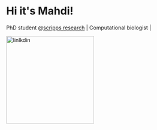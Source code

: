 # Hi it's Mahdi!

PhD student @[scripps research](https://www.scripps.edu/) | Computational biologist |


<img width="234" alt="linlkdin" src="https://user-images.githubusercontent.com/75169708/221722571-ee0f49b4-778f-44d0-b52b-bc0204a63fe2.png">

